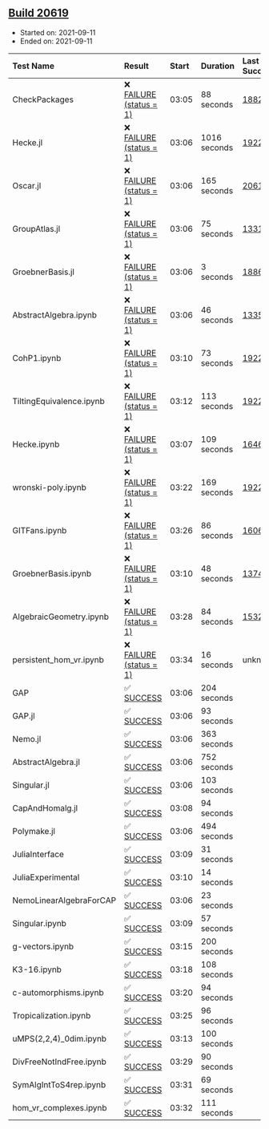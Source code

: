 ## [Build 20619](https://oscarci.mathematik.uni-kl.de/job/oscar/20619/)

* Started on: 2021-09-11
* Ended on: 2021-09-11

| Test Name    | Result | Start | Duration | Last Success | First Failure |
|:-------------|:-------|:------|:---------|:-------------|:--------------|
| CheckPackages | ❌ [FAILURE (status = 1)](https://oscarci.mathematik.uni-kl.de/job/oscar/20619/artifact/logs/build-20619/CheckPackages.log) | 03:05 | 88 seconds | [18822](https://oscarci.mathematik.uni-kl.de/job/oscar/18822/) | [18823](https://oscarci.mathematik.uni-kl.de/job/oscar/18823/) |
| Hecke.jl | ❌ [FAILURE (status = 1)](https://oscarci.mathematik.uni-kl.de/job/oscar/20619/artifact/logs/build-20619/Hecke.jl.log) | 03:06 | 1016 seconds | [19222](https://oscarci.mathematik.uni-kl.de/job/oscar/19222/) | [20152](https://oscarci.mathematik.uni-kl.de/job/oscar/20152/) |
| Oscar.jl | ❌ [FAILURE (status = 1)](https://oscarci.mathematik.uni-kl.de/job/oscar/20619/artifact/logs/build-20619/Oscar.jl.log) | 03:06 | 165 seconds | [20613](https://oscarci.mathematik.uni-kl.de/job/oscar/20613/) | [20614](https://oscarci.mathematik.uni-kl.de/job/oscar/20614/) |
| GroupAtlas.jl | ❌ [FAILURE (status = 1)](https://oscarci.mathematik.uni-kl.de/job/oscar/20619/artifact/logs/build-20619/GroupAtlas.jl.log) | 03:06 | 75 seconds | [13311](https://oscarci.mathematik.uni-kl.de/job/oscar/13311/) | [13312](https://oscarci.mathematik.uni-kl.de/job/oscar/13312/) |
| GroebnerBasis.jl | ❌ [FAILURE (status = 1)](https://oscarci.mathematik.uni-kl.de/job/oscar/20619/artifact/logs/build-20619/GroebnerBasis.jl.log) | 03:06 | 3 seconds | [18864](https://oscarci.mathematik.uni-kl.de/job/oscar/18864/) | [18865](https://oscarci.mathematik.uni-kl.de/job/oscar/18865/) |
| AbstractAlgebra.ipynb | ❌ [FAILURE (status = 1)](https://oscarci.mathematik.uni-kl.de/job/oscar/20619/artifact/logs/build-20619/AbstractAlgebra.ipynb.log) | 03:06 | 46 seconds | [13355](https://oscarci.mathematik.uni-kl.de/job/oscar/13355/) | [13356](https://oscarci.mathematik.uni-kl.de/job/oscar/13356/) |
| CohP1.ipynb | ❌ [FAILURE (status = 1)](https://oscarci.mathematik.uni-kl.de/job/oscar/20619/artifact/logs/build-20619/CohP1.ipynb.log) | 03:10 | 73 seconds | [19222](https://oscarci.mathematik.uni-kl.de/job/oscar/19222/) | [20152](https://oscarci.mathematik.uni-kl.de/job/oscar/20152/) |
| TiltingEquivalence.ipynb | ❌ [FAILURE (status = 1)](https://oscarci.mathematik.uni-kl.de/job/oscar/20619/artifact/logs/build-20619/TiltingEquivalence.ipynb.log) | 03:12 | 113 seconds | [19222](https://oscarci.mathematik.uni-kl.de/job/oscar/19222/) | [20152](https://oscarci.mathematik.uni-kl.de/job/oscar/20152/) |
| Hecke.ipynb | ❌ [FAILURE (status = 1)](https://oscarci.mathematik.uni-kl.de/job/oscar/20619/artifact/logs/build-20619/Hecke.ipynb.log) | 03:07 | 109 seconds | [16463](https://oscarci.mathematik.uni-kl.de/job/oscar/16463/) | [16464](https://oscarci.mathematik.uni-kl.de/job/oscar/16464/) |
| wronski-poly.ipynb | ❌ [FAILURE (status = 1)](https://oscarci.mathematik.uni-kl.de/job/oscar/20619/artifact/logs/build-20619/wronski-poly.ipynb.log) | 03:22 | 169 seconds | [19222](https://oscarci.mathematik.uni-kl.de/job/oscar/19222/) | [20152](https://oscarci.mathematik.uni-kl.de/job/oscar/20152/) |
| GITFans.ipynb | ❌ [FAILURE (status = 1)](https://oscarci.mathematik.uni-kl.de/job/oscar/20619/artifact/logs/build-20619/GITFans.ipynb.log) | 03:26 | 86 seconds | [16068](https://oscarci.mathematik.uni-kl.de/job/oscar/16068/) | [16069](https://oscarci.mathematik.uni-kl.de/job/oscar/16069/) |
| GroebnerBasis.ipynb | ❌ [FAILURE (status = 1)](https://oscarci.mathematik.uni-kl.de/job/oscar/20619/artifact/logs/build-20619/GroebnerBasis.ipynb.log) | 03:10 | 48 seconds | [13748](https://oscarci.mathematik.uni-kl.de/job/oscar/13748/) | [13749](https://oscarci.mathematik.uni-kl.de/job/oscar/13749/) |
| AlgebraicGeometry.ipynb | ❌ [FAILURE (status = 1)](https://oscarci.mathematik.uni-kl.de/job/oscar/20619/artifact/logs/build-20619/AlgebraicGeometry.ipynb.log) | 03:28 | 84 seconds | [15322](https://oscarci.mathematik.uni-kl.de/job/oscar/15322/) | [15323](https://oscarci.mathematik.uni-kl.de/job/oscar/15323/) |
| persistent_hom_vr.ipynb | ❌ [FAILURE (status = 1)](https://oscarci.mathematik.uni-kl.de/job/oscar/20619/artifact/logs/build-20619/persistent_hom_vr.ipynb.log) | 03:34 | 16 seconds | unknown | unknown |
| GAP | ✅ [SUCCESS](https://oscarci.mathematik.uni-kl.de/job/oscar/20619/artifact/logs/build-20619/GAP.log) | 03:06 | 204 seconds |  |  |
| GAP.jl | ✅ [SUCCESS](https://oscarci.mathematik.uni-kl.de/job/oscar/20619/artifact/logs/build-20619/GAP.jl.log) | 03:06 | 93 seconds |  |  |
| Nemo.jl | ✅ [SUCCESS](https://oscarci.mathematik.uni-kl.de/job/oscar/20619/artifact/logs/build-20619/Nemo.jl.log) | 03:06 | 363 seconds |  |  |
| AbstractAlgebra.jl | ✅ [SUCCESS](https://oscarci.mathematik.uni-kl.de/job/oscar/20619/artifact/logs/build-20619/AbstractAlgebra.jl.log) | 03:06 | 752 seconds |  |  |
| Singular.jl | ✅ [SUCCESS](https://oscarci.mathematik.uni-kl.de/job/oscar/20619/artifact/logs/build-20619/Singular.jl.log) | 03:06 | 103 seconds |  |  |
| CapAndHomalg.jl | ✅ [SUCCESS](https://oscarci.mathematik.uni-kl.de/job/oscar/20619/artifact/logs/build-20619/CapAndHomalg.jl.log) | 03:08 | 94 seconds |  |  |
| Polymake.jl | ✅ [SUCCESS](https://oscarci.mathematik.uni-kl.de/job/oscar/20619/artifact/logs/build-20619/Polymake.jl.log) | 03:06 | 494 seconds |  |  |
| JuliaInterface | ✅ [SUCCESS](https://oscarci.mathematik.uni-kl.de/job/oscar/20619/artifact/logs/build-20619/JuliaInterface.log) | 03:09 | 31 seconds |  |  |
| JuliaExperimental | ✅ [SUCCESS](https://oscarci.mathematik.uni-kl.de/job/oscar/20619/artifact/logs/build-20619/JuliaExperimental.log) | 03:10 | 14 seconds |  |  |
| NemoLinearAlgebraForCAP | ✅ [SUCCESS](https://oscarci.mathematik.uni-kl.de/job/oscar/20619/artifact/logs/build-20619/NemoLinearAlgebraForCAP.log) | 03:06 | 23 seconds |  |  |
| Singular.ipynb | ✅ [SUCCESS](https://oscarci.mathematik.uni-kl.de/job/oscar/20619/artifact/logs/build-20619/Singular.ipynb.log) | 03:09 | 57 seconds |  |  |
| g-vectors.ipynb | ✅ [SUCCESS](https://oscarci.mathematik.uni-kl.de/job/oscar/20619/artifact/logs/build-20619/g-vectors.ipynb.log) | 03:15 | 200 seconds |  |  |
| K3-16.ipynb | ✅ [SUCCESS](https://oscarci.mathematik.uni-kl.de/job/oscar/20619/artifact/logs/build-20619/K3-16.ipynb.log) | 03:18 | 108 seconds |  |  |
| c-automorphisms.ipynb | ✅ [SUCCESS](https://oscarci.mathematik.uni-kl.de/job/oscar/20619/artifact/logs/build-20619/c-automorphisms.ipynb.log) | 03:20 | 94 seconds |  |  |
| Tropicalization.ipynb | ✅ [SUCCESS](https://oscarci.mathematik.uni-kl.de/job/oscar/20619/artifact/logs/build-20619/Tropicalization.ipynb.log) | 03:25 | 96 seconds |  |  |
| uMPS(2,2,4)_0dim.ipynb | ✅ [SUCCESS](https://oscarci.mathematik.uni-kl.de/job/oscar/20619/artifact/logs/build-20619/uMPS-2-2-4-_0dim.ipynb.log) | 03:13 | 100 seconds |  |  |
| DivFreeNotIndFree.ipynb | ✅ [SUCCESS](https://oscarci.mathematik.uni-kl.de/job/oscar/20619/artifact/logs/build-20619/DivFreeNotIndFree.ipynb.log) | 03:29 | 90 seconds |  |  |
| SymAlgIntToS4rep.ipynb | ✅ [SUCCESS](https://oscarci.mathematik.uni-kl.de/job/oscar/20619/artifact/logs/build-20619/SymAlgIntToS4rep.ipynb.log) | 03:31 | 69 seconds |  |  |
| hom_vr_complexes.ipynb | ✅ [SUCCESS](https://oscarci.mathematik.uni-kl.de/job/oscar/20619/artifact/logs/build-20619/hom_vr_complexes.ipynb.log) | 03:32 | 111 seconds |  |  |

